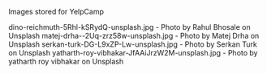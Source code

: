 Images stored for YelpCamp

  dino-reichmuth-5Rhl-kSRydQ-unsplash.jpg - Photo by Rahul Bhosale on Unsplash
  matej-drha--2Uq-zrz58w-unsplash.jpg - Photo by Matej Drha on Unsplash
  serkan-turk-DG-L9xZP-Lw-unsplash.jpg - Photo by Serkan Turk on Unsplash
  yatharth-roy-vibhakar-JfAAiJrzW2M-unsplash.jpg - Photo by yatharth roy vibhakar on Unsplash
